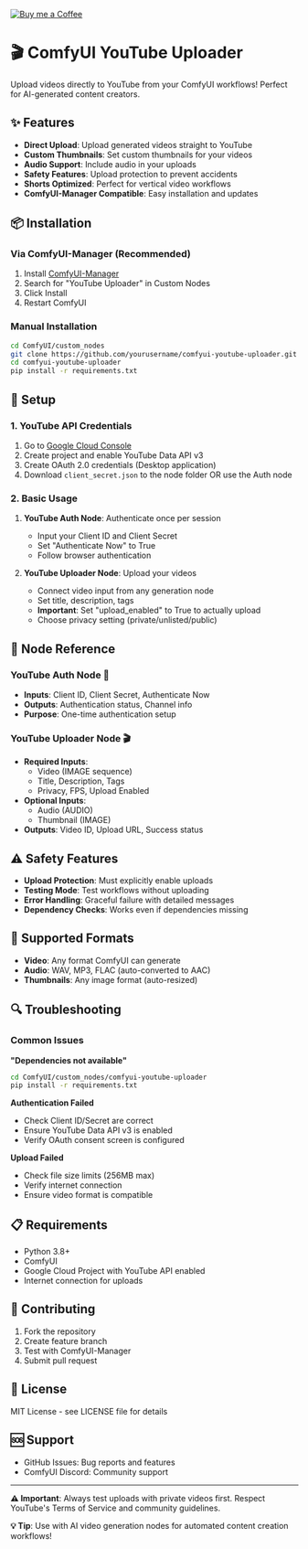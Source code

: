 [![Buy me a Coffee](https://buymeacoffee.com/assets/img/custom_images/yellow_img.png)](https://buymeacoffee.com/chao.k)

# 🎬 ComfyUI YouTube Uploader

Upload videos directly to YouTube from your ComfyUI workflows! Perfect for AI-generated content creators.

## ✨ Features

- **Direct Upload**: Upload generated videos straight to YouTube
- **Custom Thumbnails**: Set custom thumbnails for your videos  
- **Audio Support**: Include audio in your uploads
- **Safety Features**: Upload protection to prevent accidents
- **Shorts Optimized**: Perfect for vertical video workflows
- **ComfyUI-Manager Compatible**: Easy installation and updates

## 📦 Installation

### Via ComfyUI-Manager (Recommended)

1. Install [ComfyUI-Manager](https://github.com/ltdrdata/ComfyUI-Manager)
2. Search for "YouTube Uploader" in Custom Nodes
3. Click Install
4. Restart ComfyUI

### Manual Installation

```bash
cd ComfyUI/custom_nodes
git clone https://github.com/yourusername/comfyui-youtube-uploader.git
cd comfyui-youtube-uploader
pip install -r requirements.txt
```

## 🔧 Setup

### 1. YouTube API Credentials

1. Go to [Google Cloud Console](https://console.cloud.google.com/)
2. Create project and enable YouTube Data API v3
3. Create OAuth 2.0 credentials (Desktop application)
4. Download `client_secret.json` to the node folder OR use the Auth node

### 2. Basic Usage

1. **YouTube Auth Node**: Authenticate once per session
   - Input your Client ID and Client Secret
   - Set "Authenticate Now" to True
   - Follow browser authentication

2. **YouTube Uploader Node**: Upload your videos
   - Connect video input from any generation node
   - Set title, description, tags
   - **Important**: Set "upload_enabled" to True to actually upload
   - Choose privacy setting (private/unlisted/public)

## 🎯 Node Reference

### YouTube Auth Node 🔐
- **Inputs**: Client ID, Client Secret, Authenticate Now
- **Outputs**: Authentication status, Channel info
- **Purpose**: One-time authentication setup

### YouTube Uploader Node 🎬
- **Required Inputs**: 
  - Video (IMAGE sequence)
  - Title, Description, Tags
  - Privacy, FPS, Upload Enabled
- **Optional Inputs**: 
  - Audio (AUDIO)
  - Thumbnail (IMAGE)
- **Outputs**: Video ID, Upload URL, Success status

## ⚠️ Safety Features

- **Upload Protection**: Must explicitly enable uploads
- **Testing Mode**: Test workflows without uploading
- **Error Handling**: Graceful failure with detailed messages
- **Dependency Checks**: Works even if dependencies missing

## 🎵 Supported Formats

- **Video**: Any format ComfyUI can generate
- **Audio**: WAV, MP3, FLAC (auto-converted to AAC)
- **Thumbnails**: Any image format (auto-resized)

## 🔍 Troubleshooting

### Common Issues

**"Dependencies not available"**
```bash
cd ComfyUI/custom_nodes/comfyui-youtube-uploader
pip install -r requirements.txt
```

**Authentication Failed**
- Check Client ID/Secret are correct
- Ensure YouTube Data API v3 is enabled
- Verify OAuth consent screen is configured

**Upload Failed**
- Check file size limits (256MB max)
- Verify internet connection
- Ensure video format is compatible

## 📋 Requirements

- Python 3.8+
- ComfyUI
- Google Cloud Project with YouTube API enabled
- Internet connection for uploads

## 🤝 Contributing

1. Fork the repository
2. Create feature branch
3. Test with ComfyUI-Manager
4. Submit pull request

## 📄 License

MIT License - see LICENSE file for details

## 🆘 Support

- GitHub Issues: Bug reports and features
- ComfyUI Discord: Community support

---

**⚠️ Important**: Always test uploads with private videos first. Respect YouTube's Terms of Service and community guidelines.

**💡 Tip**: Use with AI video generation nodes for automated content creation workflows!
